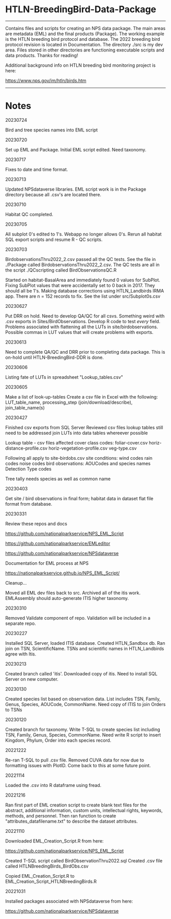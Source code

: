 # HTLN-BreedingBird-Data-Package
----------------
Contains files and scripts for creating an NPS data package. The main areas are metadata (EML) and the final products (Package). The working example is the HTLN breeding bird protocol and database. The 2022 breeding bird protocol revision is located in Documentation. The directory ./src is my dev area. Files stored in other directories are functioning executable scripts and data products. Thanks for reading!

Additional background info on HTLN breeding bird monitoring project is here:

https://www.nps.gov/im/htln/birds.htm

--------------------------------
# Notes

20230724

Bird and tree species names into EML script

20230720

Set up EML and Package. Initial EML script edited. Need taxonomy.

20230717

Fixes to date and time format.

20230713

Updated NPSdataverse libraries. EML script work is in the Package directory
because all .csv's are located there.

20230710

Habitat QC completed.

20230705

All subplot 0's edited to 1's. Webapp no longer allows 0's. Rerun all habitat
SQL export scripts and resume R - QC scripts.

20230703

BirdobservationsThru2022_2.csv passed all the QC tests. See the file in
./Package called BirdobservationsThru2022_2.csv. The QC tests are all in
the script ./QCscripting called BirdObservationsQC.R

Started on habitat-BasalArea and immediately found 0 values for SubPlot. 
Fixing SubPlot values that were accidentally set to 0 back in 2017. They should
all be 1's. Making database corrections using HTLN_Landbirds IRMA app. There
are n = 152 records to fix. See the list under src/Subplot0s.csv

20230627

Put DRR on hold. Need to develop QA/QC for all csvs. Something weird with .csv
exports in Sites/BirdObservations. Develop R code to test *every* field. 
Problems associated with flattening all the LUTs in site/birdobservations.
Possible commas in LUT values that will create problems with exports.


20230613

Need to complete QA/QC and DRR prior to completing data package. This is on-hold
until HTLN-BreedingBird-DDR is done.

20230606

Listing fate of LUTs in spreadsheet "Lookup_tables.csv"

20230605

Make a list of look-up-tables
Create a csv file in Excel with the following:
LUT_table_name, processing_step (join/download/describe), join_table_name(s)



20230427

Finished csv exports from SQL Server
Reviewed csv files
  lookup tables still need to be addressed
  join LUTs into data tables whereever possible

Lookup table - csv files affected
  cover class codes: 
    foliar-cover.csv
    horiz-distance-profile.csv
    horiz-vegetation-profile.csv
    veg-type.csv

Following all apply to site-birdobs.csv
  site conditions:
    wind codes
    rain codes
    noise codes
  bird observations:
    AOUCodes and species names
    Detection Type codes

Tree tally needs species as well as common name
  

20230403

Get site / bird observations in final form; habitat data in dataset flat file format from database.


20230331

Review these repos and docs

https://github.com/nationalparkservice/NPS_EML_Script

https://github.com/nationalparkservice/EMLeditor

https://github.com/nationalparkservice/NPSdataverse


Documentation for EML process at NPS

https://nationalparkservice.github.io/NPS_EML_Script/


Cleanup...

Moved all EML dev files back to src. 
Archived all of the itis work. 
EMLAssembly should auto-generate ITIS higher taxonomy.


20230310

Removed Validate component of repo. Validation will be included in a separate repo.


20230227

Installed SQL Server, loaded ITIS database. Created HTLN_Sandbox db. Ran join on TSN, ScientificName.
TSNs and scientific names in HTLN_Landbirds agree with Itis.


20230213

Created branch called 'itis'. Downloaded copy of itis. Need to install SQL Server on new computer.


20230130

Created species list based on observation data. List includes TSN, Family, Genus, Species, AOUCode, CommonName. 
Need copy of ITIS to join Orders to TSNs



20230120

Created branch for taxonomy. Write T-SQL to create species list including TSN, Family, Genus, Species, CommonName. Need write R script to insert Kingdom, Phylum, Order into each species record.


20221222

Re-ran T-SQL to pull .csv file. Removed CUVA data for now due to formatting issues with PlotID. Come back to this at some future point.

20221114

Loaded the .csv into R dataframe using fread.


20221216

Ran first part of EML creation script to create blank text files for the abstract, additional information, custom units, intellectual
rights, keywords, methods, and personnel. Then ran function to create "attributes_datafilename.txt" to describe the dataset attributes.

20221110

Downloaded EML_Creation_Script.R from here:

https://github.com/nationalparkservice/NPS_EML_Script

Created T-SQL script called BirdObservationThru2022.sql
Created .csv file called HTLNBreedingBirds_BirdObs.csv

Copied EML_Creation_Script.R to EML_Creation_Script_HTLNBreedingBirds.R

20221031

Installed packages associated with NPSdataverse from here:

https://github.com/nationalparkservice/NPSdataverse







